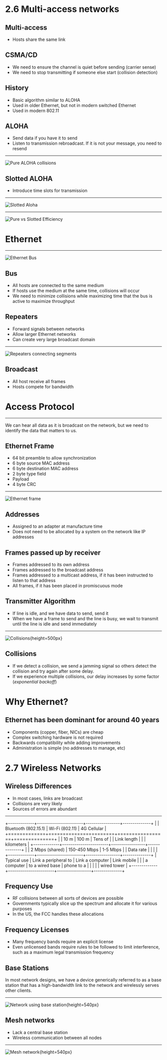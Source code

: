 2.6 Multi-access networks
=========================

Multi-access
------------

- Hosts share the same link

CSMA/CD
-------

- We need to ensure the channel is quiet before sending (carrier sense)
- We need to stop transmitting if someone else start (collision detection)

History
-------

- Basic algorithm similar to ALOHA
- Used in older Ethernet, but not in modern switched Ethernet
- Used in modern 802.11

ALOHA
-----

- Send data if you have it to send
- Listen to transmission rebroadcast. If it is not your message, you need to resend

---

![Pure ALOHA collisions](https://upload.wikimedia.org/wikipedia/commons/3/35/Pure_ALOHA1.svg)

Slotted ALOHA
-------------

- Introduce time slots for transmission

---

![Slotted Aloha](https://upload.wikimedia.org/wikipedia/commons/7/7a/Slotted_ALOHA.svg)

---

![Pure vs Slotted Efficiency](https://upload.wikimedia.org/wikipedia/commons/a/a5/Aloha_PureVsSlotted.svg)

Ethernet
========

---

![Ethernet Bus](https://book.systemsapproach.org/_images/f02-22-9780123850591.png)

Bus
---

- All hosts are connected to the same medium
- If hosts use the medium at the same time, collisions will occur
- We need to minimize collisions while maximizing time that the bus is active to maximize throughput


Repeaters
---------

- Forward signals between networks
- Allow larger Ethernet networks
- Can create very large broadcast domain

---

![Repeaters connecting segments](https://book.systemsapproach.org/_images/f02-23-9780123850591.png)

Broadcast
---------

- All host receive all frames
- Hosts compete for bandwidth

Access Protocol
===============

---

We can hear all data as it is broadcast on the network, but we need to identify the data that matters to us.

Ethernet Frame
--------------

- 64 bit preamble to allow synchronization
- 6 byte source MAC address
- 6 byte destination MAC address
- 2 byte type field
- Payload
- 4 byte CRC

---

![Ethernet frame](https://book.systemsapproach.org/_images/f02-25-9780123850591.png)

Addresses
---------

- Assigned to an adapter at manufacture time
- Does not need to be allocated by a system on the network like IP addresses

Frames passed up by receiver 
----------------------------

- Frames addressed to its own address
- Frames addressed to the broadcast address
- Frames addressed to a multicast address, if it has been instructed to listen to that address
- All frames, if it has been placed in promiscuous mode

Transmitter Algorithm
---------------------

- If line is idle, and we have data to send, send it
- When we have a frame to send and the line is busy, we wait to transmit until the line is idle and send immediately

---

![Collisions](https://book.systemsapproach.org/_images/f02-26-9780123850591.png){height=500px}

Collisions
----------

- If we detect a collision, we send a jamming signal so others detect the collision and try again after some delay.
- If we experience multiple collisions, our delay increases by some factor (*exponential backoff*)

Why Ethernet?
=============

Ethernet has been dominant for around 40 years
----------------------------------------------

- Components (copper, fiber, NICs) are cheap
- Complex switching hardware is not required
- Backwards compatibility while adding improvements
- Administration is simple (no addresses to manage, etc)

2.7 Wireless Networks
=====================

Wireless Differences
--------------------

- In most cases, links are broadcast
- Collisions are very likely
- Sources of errors are abundant

---

+-------------+-----------------------+-----------------+--------------+
|             | Bluetooth (802.15.1)  | Wi-Fi (802.11)  | 4G Cellular  |
+=============+=======================+=================+==============+
|             | 10 m                  | 100 m           | Tens of      |
| Link length |                       |                 | kilometers   |
+-------------+-----------------------+-----------------+--------------+
|             | 2 Mbps (shared)       | 150-450 Mbps    | 1-5 Mbps     |
| Data rate   |                       |                 |              |
+-------------+-----------------------+-----------------+--------------+
| Typical use | Link a peripheral to  | Link a computer | Link mobile  |
|             | a computer            | to a wired base | phone to a   |
|             |                       |                 | wired tower  |
+-------------+-----------------------+-----------------+--------------+

Frequency Use
-------------

- RF collisions between all sorts of devices are possible
- Governments typically slice up the spectrum and allocate it for various purposes
- In the US, the FCC handles these allocations

Frequency Licenses
------------------

- Many frequency bands require an explicit license
- Even unlicensed bands require rules to be followed to limit interference, such as a maximum legal transmission frequency

Base Stations
-------------

In most network designs, we have a device generically referred to as a base station that has a high-bandwidth link to the network and wirelessly serves other clients.

---

![Network using base station](https://book.systemsapproach.org/_images/f02-28-9780123850591.png){height=540px}

Mesh networks
-------------

- Lack a central base station
- Wireless communication between all nodes

---

![Mesh network](https://book.systemsapproach.org/_images/f02-29-9780123850591.png){height=540px}
